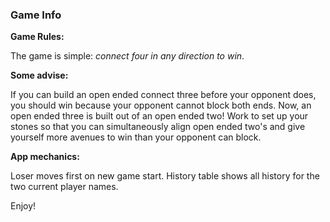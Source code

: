 ### Game Info

**Game Rules:**

The game is simple: *connect four in any direction to win*.

**Some advise:**

If you can build an open ended connect three before your opponent does, you should win because your opponent cannot block both ends.  Now, an open ended three is built out of an open ended two!  Work to set up your stones so that you can simultaneously align open ended two's and give yourself more avenues to win than your opponent can block.

**App mechanics:**

Loser moves first on new game start.
History table shows all history for the two current player names.

Enjoy!


